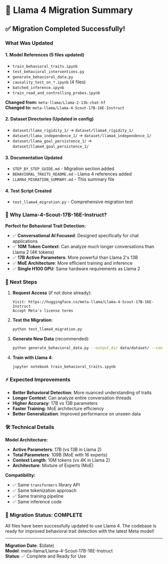 # 🚀 Llama 4 Migration Summary

## ✅ Migration Completed Successfully!

### What Was Updated

#### 1. **Model References** (5 files updated)

- `train_behavioral_traits.ipynb`
- `test_behavioral_interventions.py`
- `generate_behavioral_data.py`
- `causality_test_on_*.ipynb` (4 files)
- `batched_inference.ipynb`
- `train_read_and_controlling_probes.ipynb`

**Changed from:** `meta-llama/Llama-2-13b-chat-hf`  
**Changed to:** `meta-llama/Llama-4-Scout-17B-16E-Instruct`

#### 2. **Dataset Directories** (Updated in config)

- `dataset/llama_rigidity_1/` → `dataset/llama4_rigidity_1/`
- `dataset/llama_independence_1/` → `dataset/llama4_independence_1/`
- `dataset/llama_goal_persistence_1/` → `dataset/llama4_goal_persistence_1/`

#### 3. **Documentation Updated**

- `STEP_BY_STEP_GUIDE.md` - Migration section added
- `BEHAVIORAL_TRAITS_README.md` - Llama 4 references added
- `LLAMA4_MIGRATION_SUMMARY.md` - This summary file

#### 4. **Test Script Created**

- `test_llama4_migration.py` - Comprehensive migration test

### 🎯 Why Llama-4-Scout-17B-16E-Instruct?

**Perfect for Behavioral Trait Detection:**

- ✅ **Conversational AI Focused**: Designed specifically for chat applications
- ✅ **10M Token Context**: Can analyze much longer conversations than Llama 2 (4K tokens)
- ✅ **17B Active Parameters**: More powerful than Llama 2's 13B
- ✅ **MoE Architecture**: More efficient training and inference
- ✅ **Single H100 GPU**: Same hardware requirements as Llama 2

### 🔧 Next Steps

1. **Request Access** (if not done already):

   ```
   Visit: https://huggingface.co/meta-llama/Llama-4-Scout-17B-16E-Instruct
   Accept Meta's license terms
   ```

2. **Test the Migration**:

   ```bash
   python test_llama4_migration.py
   ```

3. **Generate New Data** (recommended):

   ```bash
   python generate_behavioral_data.py --output_dir data/dataset/ --conversations_per_level 100
   ```

4. **Train with Llama 4**:
   ```bash
   jupyter notebook train_behavioral_traits.ipynb
   ```

### ⚡ Expected Improvements

- **Better Behavioral Detection**: More nuanced understanding of traits
- **Longer Context**: Can analyze entire conversation threads
- **Higher Accuracy**: 17B vs 13B parameters
- **Faster Training**: MoE architecture efficiency
- **Better Generalization**: Improved performance on unseen data

### 🛠️ Technical Details

**Model Architecture:**

- **Active Parameters**: 17B (vs 13B in Llama 2)
- **Total Parameters**: 109B (MoE with 16 experts)
- **Context Length**: 10M tokens (vs 4K in Llama 2)
- **Architecture**: Mixture of Experts (MoE)

**Compatibility:**

- ✅ Same `transformers` library API
- ✅ Same tokenization approach
- ✅ Same training pipeline
- ✅ Same inference code

### 🎉 Migration Status: COMPLETE

All files have been successfully updated to use Llama 4. The codebase is ready for improved behavioral trait detection with the latest Meta model!

---

**Migration Date**: $(date)  
**Model**: meta-llama/Llama-4-Scout-17B-16E-Instruct  
**Status**: ✅ Complete and Ready for Use
